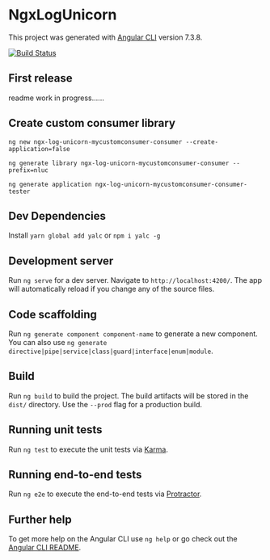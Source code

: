 # NgxLogUnicorn

This project was generated with [Angular CLI](https://github.com/angular/angular-cli) version 7.3.8.

[![Build Status](https://travis-ci.org/manniniandrea/ngx-log-unicorn.svg?branch=master)](https://travis-ci.org/manniniandrea/ngx-log-unicorn)
## First release

readme work in progress......

## Create custom consumer library

```ng new ngx-log-unicorn-mycustomconsumer-consumer --create-application=false```

```ng generate library ngx-log-unicorn-mycustomconsumer-consumer --prefix=nluc```

```ng generate application ngx-log-unicorn-mycustomconsumer-consumer-tester```

## Dev Dependencies
Install `yarn global add yalc` or `npm i yalc -g`
## Development server

Run `ng serve` for a dev server. Navigate to `http://localhost:4200/`. The app will automatically reload if you change any of the source files.

## Code scaffolding

Run `ng generate component component-name` to generate a new component. You can also use `ng generate directive|pipe|service|class|guard|interface|enum|module`.

## Build

Run `ng build` to build the project. The build artifacts will be stored in the `dist/` directory. Use the `--prod` flag for a production build.

## Running unit tests

Run `ng test` to execute the unit tests via [Karma](https://karma-runner.github.io).

## Running end-to-end tests

Run `ng e2e` to execute the end-to-end tests via [Protractor](http://www.protractortest.org/).

## Further help

To get more help on the Angular CLI use `ng help` or go check out the [Angular CLI README](https://github.com/angular/angular-cli/blob/master/README.md).
